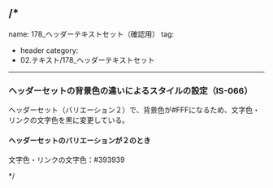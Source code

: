 /*
---
name: 178_ヘッダーテキストセット（確認用）
tag:
  - header
category:
  - 02.テキスト/178_ヘッダーテキストセット
---

### ヘッダーセットの背景色の違いによるスタイルの設定（IS-066）

ヘッダーセット（バリエーション２）で、背景色が#FFFになるため、文字色・リンクの文字色を黒に変更している。

#### ヘッダーセットのバリエーションが２のとき

文字色・リンクの文字色：#393939


*/